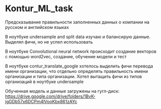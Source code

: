 # Kontur_ML_task
Предсказывание правильности заполненных данных о компании на русском и английском языках


В ноутбуке undersample and split data изучаю и балансирую данные. Выделял фичи, но не успел использовать

В ноутбуке Convolutional neural network происходит создание векторов с помощью word2vec, создание, обучение модели и тест

В ноутбуке contur_translate_google хотелось выделить фичи перевода имени организации, что отдельно определять правильность имени организации и типа организации. Хотел вытащить фичи из типов организаций в ноутбуке undersample

Обученная модель и данные загружены на гугл-диск: https://drive.google.com/drive/folders/1BvK-jgGDb57x6DCPm4lVooKbx861zAYc
